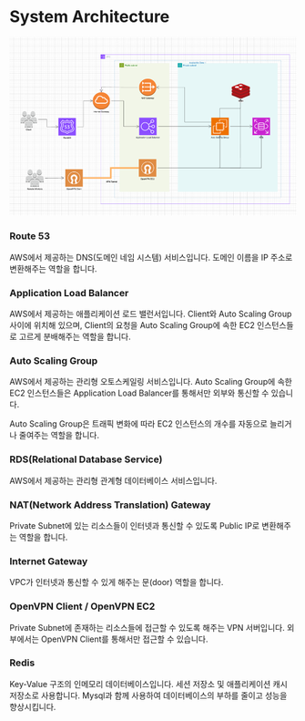 # System Architecture

![system_architecture](media/system_architecture_250919.png)

### Route 53

AWS에서 제공하는 DNS(도메인 네임 시스템) 서비스입니다.
도메인 이름을 IP 주소로 변환해주는 역할을 합니다.

### Application Load Balancer

AWS에서 제공하는 애플리케이션 로드 밸런서입니다.
Client와 Auto Scaling Group 사이에 위치해 있으며,
Client의 요청을 Auto Scaling Group에 속한 EC2 인스턴스들로 고르게 분배해주는 역할을 합니다.

### Auto Scaling Group

AWS에서 제공하는 관리형 오토스케일링 서비스입니다.
Auto Scaling Group에 속한 EC2 인스턴스들은 Application Load Balancer를 통해서만 외부와 통신할 수 있습니다.

Auto Scaling Group은 트래픽 변화에 따라 EC2 인스턴스의 개수를 자동으로 늘리거나 줄여주는 역할을 합니다.

### RDS(Relational Database Service)

AWS에서 제공하는 관리형 관계형 데이터베이스 서비스입니다.

### NAT(Network Address Translation) Gateway

Private Subnet에 있는 리소스들이 인터넷과 통신할 수 있도록 Public IP로 변환해주는 역할을 합니다.

### Internet Gateway

VPC가 인터넷과 통신할 수 있게 해주는 문(door) 역할을 합니다.

### OpenVPN Client / OpenVPN EC2

Private Subnet에 존재하는 리소스들에 접근할 수 있도록 해주는 VPN 서버입니다.
외부에서는 OpenVPN Client를 통해서만 접근할 수 있습니다.

### Redis

Key-Value 구조의 인메모리 데이터베이스입니다.
세션 저장소 및 애플리케이션 캐시 저장소로 사용합니다.
Mysql과 함께 사용하여 데이터베이스의 부하를 줄이고 성능을 향상시킵니다.
